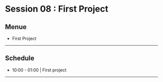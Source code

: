 
# Session 08 : First Project

## Menue

* First Project

--- 
## Schedule

- 10:00 - 01:00 | First project

---


